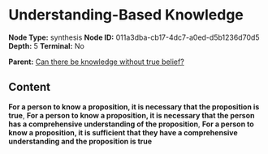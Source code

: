 # Understanding-Based Knowledge

**Node Type:** synthesis
**Node ID:** 011a3dba-cb17-4dc7-a0ed-d5b1236d70d5
**Depth:** 5
**Terminal:** No

**Parent:** [Can there be knowledge without true belief?](can-there-be-knowledge-without-true-belief-antithesis-f66cb04a-fcfa-46c6-a9a6-02b6b540a181.md)

## Content

**For a person to know a proposition, it is necessary that the proposition is true**, **For a person to know a proposition, it is necessary that the person has a comprehensive understanding of the proposition**, **For a person to know a proposition, it is sufficient that they have a comprehensive understanding and the proposition is true**

